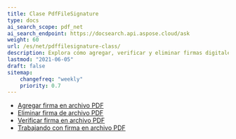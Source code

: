 ```yaml
---
title: Clase PdfFileSignature
type: docs
ai_search_scope: pdf_net
ai_search_endpoint: https://docsearch.api.aspose.cloud/ask
weight: 60
url: /es/net/pdffilesignature-class/
description: Explora cómo agregar, verificar y eliminar firmas digitales de documentos PDF en .NET utilizando la clase PDFFileSignature con Aspose.PDF.
lastmod: "2021-06-05"
draft: false
sitemap:
    changefreq: "weekly"
    priority: 0.7
---
```

- [Agregar firma en archivo PDF](/pdf/es/net/add-signature-in-pdf/)
- [Eliminar firma de archivo PDF](/pdf/es/net/remove-signature-from-pdf/)
- [Verificar firma en archivo PDF](/pdf/es/net/verify-signature-in-pdf/)
- [Trabajando con firma en archivo PDF](/pdf/es/net/add-signature-in-pdf/)